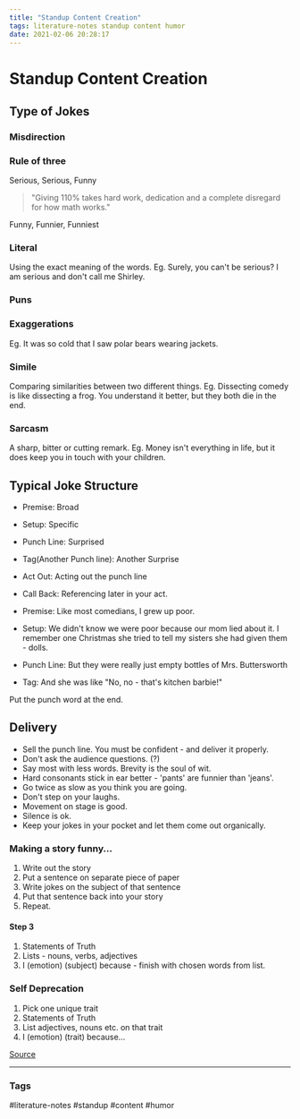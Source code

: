 ```yaml
---
title: "Standup Content Creation"
tags: literature-notes standup content humor
date: 2021-02-06 20:28:17
---
```


# Standup Content Creation

## Type of Jokes

### Misdirection

### Rule of three

Serious, Serious, Funny

> "Giving 110% takes hard work, dedication and a complete disregard for how math works."

Funny, Funnier, Funniest

### Literal

Using the exact meaning of the words.
Eg. Surely, you can't be serious? I am serious and don't call me Shirley.

### Puns

### Exaggerations

Eg. It was so cold that I saw polar bears wearing jackets.

### Simile

Comparing similarities between two different things.
Eg. Dissecting comedy is like dissecting a frog. You understand it better, but they both die in the end.

### Sarcasm

A sharp, bitter or cutting remark.
Eg. Money isn't everything in life, but it does keep you in touch with your children.

## Typical Joke Structure

- Premise: Broad 
- Setup: Specific
- Punch Line: Surprised
- Tag(Another Punch line): Another Surprise
- Act Out: Acting out the punch line
- Call Back: Referencing later in your act.

- Premise: Like most comedians, I grew up poor.
- Setup: We didn't know we were poor because our mom lied about it. I remember one Christmas she tried to tell my sisters she had given them - dolls.
- Punch Line: But they were really just empty bottles of Mrs. Buttersworth
- Tag: And she was like "No, no - that's kitchen barbie!"

Put the punch word at the end.

## Delivery

- Sell the punch line. You must be confident - and deliver it properly.
- Don't ask the audience questions. (?)
- Say most with less words. Brevity is the soul of wit.
- Hard consonants stick in ear better - 'pants' are funnier than 'jeans'.
- Go twice as slow as you think you are going.
- Don't step on your laughs.
- Movement on stage is good.
- Silence is ok.
- Keep your jokes in your pocket and let them come out organically.


### Making a story funny...

1. Write out the story 
2. Put a sentence on separate piece of paper
3. Write jokes on the subject of that sentence
4. Put that sentence back into your story
5. Repeat.

#### Step 3

1. Statements of Truth
2. Lists - nouns, verbs, adjectives
3. I (emotion) (subject) because - finish with chosen words from list.

### Self Deprecation

1. Pick one unique trait
2. Statements of Truth
3. List adjectives, nouns etc. on that trait
4. I (emotion) (trait) because... 

[Source](https://www.youtube.com/watch?v=WHK0m9iqmjQ)


---
### Tags
#literature-notes #standup #content #humor
